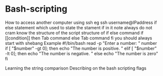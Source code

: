 # Bash-scripting
How to access another computer using ssh eg ssh username@IPaddress
if else statement which used to state the stament if in it
note always do not cram know the structure of the script
structure of if else command
if [[condition]]
then
Tab command
else
Tab command
fi
you should always start with shebang
Example
#!/bin/bash
read -p "Enter a number: " number
if [ "$number" -gt 0]; then
echo "The number is positive. "
elif [ "$number" -lt 0]; then
echo "The number is negative. "
else 
echo "The number is zero"
fi

Learning the string comparison
Describing on the bash scripting flags

